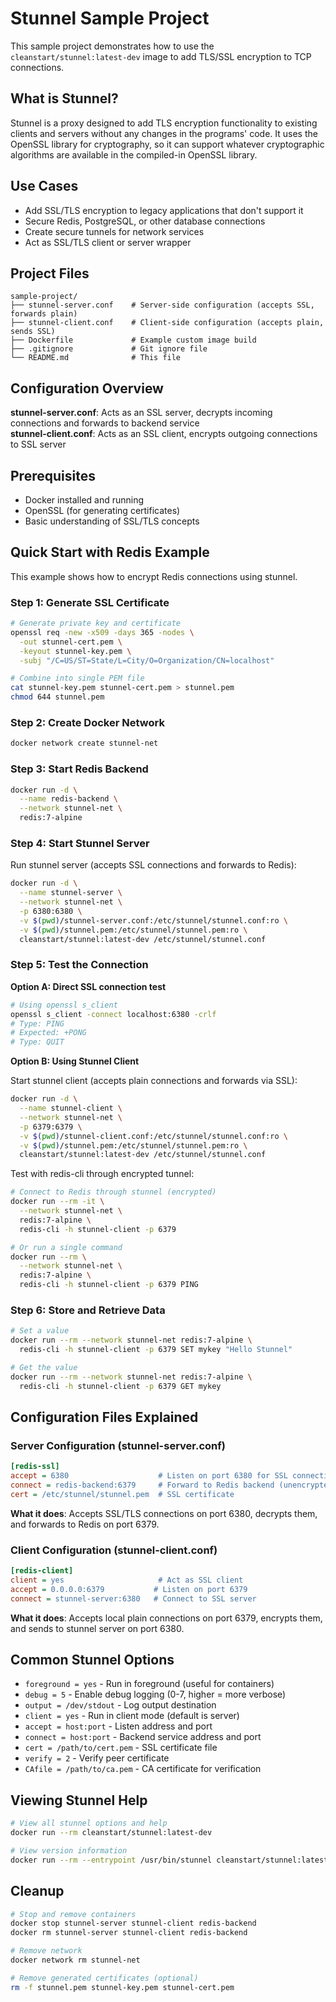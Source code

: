 # Stunnel Sample Project

This sample project demonstrates how to use the `cleanstart/stunnel:latest-dev` image to add TLS/SSL encryption to TCP connections.

## What is Stunnel?

Stunnel is a proxy designed to add TLS encryption functionality to existing clients and servers without any changes in the programs' code. It uses the OpenSSL library for cryptography, so it can support whatever cryptographic algorithms are available in the compiled-in OpenSSL library.

## Use Cases

- Add SSL/TLS encryption to legacy applications that don't support it
- Secure Redis, PostgreSQL, or other database connections
- Create secure tunnels for network services
- Act as SSL/TLS client or server wrapper

## Project Files

```
sample-project/
├── stunnel-server.conf    # Server-side configuration (accepts SSL, forwards plain)
├── stunnel-client.conf    # Client-side configuration (accepts plain, sends SSL)
├── Dockerfile             # Example custom image build
├── .gitignore             # Git ignore file
└── README.md              # This file
```

## Configuration Overview

**stunnel-server.conf**: Acts as an SSL server, decrypts incoming connections and forwards to backend service  
**stunnel-client.conf**: Acts as an SSL client, encrypts outgoing connections to SSL server

## Prerequisites

- Docker installed and running
- OpenSSL (for generating certificates)
- Basic understanding of SSL/TLS concepts

## Quick Start with Redis Example

This example shows how to encrypt Redis connections using stunnel.

### Step 1: Generate SSL Certificate

```bash
# Generate private key and certificate
openssl req -new -x509 -days 365 -nodes \
  -out stunnel-cert.pem \
  -keyout stunnel-key.pem \
  -subj "/C=US/ST=State/L=City/O=Organization/CN=localhost"

# Combine into single PEM file
cat stunnel-key.pem stunnel-cert.pem > stunnel.pem
chmod 644 stunnel.pem
```

### Step 2: Create Docker Network

```bash
docker network create stunnel-net
```

### Step 3: Start Redis Backend

```bash
docker run -d \
  --name redis-backend \
  --network stunnel-net \
  redis:7-alpine
```

### Step 4: Start Stunnel Server

Run stunnel server (accepts SSL connections and forwards to Redis):

```bash
docker run -d \
  --name stunnel-server \
  --network stunnel-net \
  -p 6380:6380 \
  -v $(pwd)/stunnel-server.conf:/etc/stunnel/stunnel.conf:ro \
  -v $(pwd)/stunnel.pem:/etc/stunnel/stunnel.pem:ro \
  cleanstart/stunnel:latest-dev /etc/stunnel/stunnel.conf
```

### Step 5: Test the Connection

**Option A: Direct SSL connection test**

```bash
# Using openssl s_client
openssl s_client -connect localhost:6380 -crlf
# Type: PING
# Expected: +PONG
# Type: QUIT
```

**Option B: Using Stunnel Client**

Start stunnel client (accepts plain connections and forwards via SSL):

```bash
docker run -d \
  --name stunnel-client \
  --network stunnel-net \
  -p 6379:6379 \
  -v $(pwd)/stunnel-client.conf:/etc/stunnel/stunnel.conf:ro \
  -v $(pwd)/stunnel.pem:/etc/stunnel/stunnel.pem:ro \
  cleanstart/stunnel:latest-dev /etc/stunnel/stunnel.conf
```

Test with redis-cli through encrypted tunnel:

```bash
# Connect to Redis through stunnel (encrypted)
docker run --rm -it \
  --network stunnel-net \
  redis:7-alpine \
  redis-cli -h stunnel-client -p 6379

# Or run a single command
docker run --rm \
  --network stunnel-net \
  redis:7-alpine \
  redis-cli -h stunnel-client -p 6379 PING
```

### Step 6: Store and Retrieve Data

```bash
# Set a value
docker run --rm --network stunnel-net redis:7-alpine \
  redis-cli -h stunnel-client -p 6379 SET mykey "Hello Stunnel"

# Get the value
docker run --rm --network stunnel-net redis:7-alpine \
  redis-cli -h stunnel-client -p 6379 GET mykey
```

## Configuration Files Explained

### Server Configuration (stunnel-server.conf)

```ini
[redis-ssl]
accept = 6380                    # Listen on port 6380 for SSL connections
connect = redis-backend:6379     # Forward to Redis backend (unencrypted)
cert = /etc/stunnel/stunnel.pem  # SSL certificate
```

**What it does**: Accepts SSL/TLS connections on port 6380, decrypts them, and forwards to Redis on port 6379.

### Client Configuration (stunnel-client.conf)

```ini
[redis-client]
client = yes                     # Act as SSL client
accept = 0.0.0.0:6379           # Listen on port 6379
connect = stunnel-server:6380   # Connect to SSL server
```

**What it does**: Accepts local plain connections on port 6379, encrypts them, and sends to stunnel server on port 6380.

## Common Stunnel Options

- `foreground = yes` - Run in foreground (useful for containers)
- `debug = 5` - Enable debug logging (0-7, higher = more verbose)
- `output = /dev/stdout` - Log output destination
- `client = yes` - Run in client mode (default is server)
- `accept = host:port` - Listen address and port
- `connect = host:port` - Backend service address and port
- `cert = /path/to/cert.pem` - SSL certificate file
- `verify = 2` - Verify peer certificate
- `CAfile = /path/to/ca.pem` - CA certificate for verification

## Viewing Stunnel Help

```bash
# View all stunnel options and help
docker run --rm cleanstart/stunnel:latest-dev

# View version information
docker run --rm --entrypoint /usr/bin/stunnel cleanstart/stunnel:latest-dev -version
```

## Cleanup

```bash
# Stop and remove containers
docker stop stunnel-server stunnel-client redis-backend
docker rm stunnel-server stunnel-client redis-backend

# Remove network
docker network rm stunnel-net

# Remove generated certificates (optional)
rm -f stunnel.pem stunnel-key.pem stunnel-cert.pem
```
